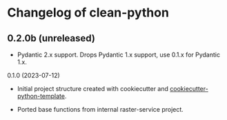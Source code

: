 # Changelog of clean-python


0.2.0b (unreleased)
-------------------

- Pydantic 2.x support. Drops Pydantic 1.x support, use 0.1.x for Pydantic 1.x.


0.1.0 (2023-07-12)

- Initial project structure created with cookiecutter and
  [cookiecutter-python-template](https://github.com/nens/cookiecutter-python-template).

- Ported base functions from internal raster-service project.
